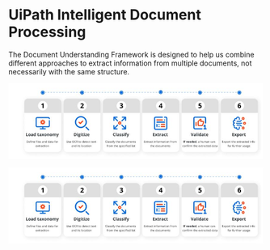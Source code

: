 # UiPath Intelligent Document Processing
The Document Understanding Framework is designed to help us combine different approaches to extract information from multiple documents, not necessarily with the same structure.

![alt text](https://github.com/bacdillon/UiPath-Intelligent-Document-Processing/blob/main/DU.JPG)


![alt text](https://github.com/bacdillon/UiPath-Intelligent-Document-Processing/blob/main/DU.JPG)
